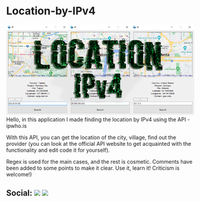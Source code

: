 # Location-by-IPv4
![](https://github.com/MilkRen/Location-by-IPv4/blob/master/Ip/Logo.png?raw=true)
Hello, in this application I made finding the location by IPv4 using the API - ipwho.is

With this API, you can get the location of the city, village, find out the provider (you can look at the official API website to get acquainted with the functionality and edit code it for yourself).

Regex is used for the main cases, and the rest is cosmetic. Comments have been added to some points to make it clear. 
Use it, learn it! Criticism is welcome!)

## Social: [![](https://img.shields.io/badge/YouTube-090909??style=for-the-badge&logo=youtube&logoColor=FF0000)](https://www.youtube.com/channel/UCB_7Js6N4JMTnhu9gshcZQw) [![](https://img.shields.io/badge/telegram-090909??style=for-the-badge&logo=telegram&)](https://t.me/MilkRen)